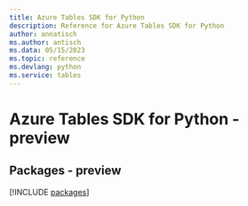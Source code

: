 ```yaml
---
title: Azure Tables SDK for Python
description: Reference for Azure Tables SDK for Python
author: annatisch
ms.author: antisch
ms.data: 05/15/2023
ms.topic: reference
ms.devlang: python
ms.service: tables
---
```

# Azure Tables SDK for Python - preview
## Packages - preview
[!INCLUDE [packages](tables-index.md)]
